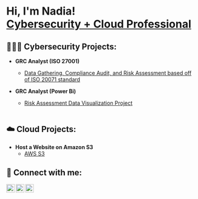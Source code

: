 <h1>Hi, I'm Nadia! <br/><a href="https://github.com/nadiaford">Cybersecurity + Cloud Professional</a>

<h2>👩🏾‍💻 Cybersecurity Projects:</h2>

- <b>GRC Analyst (ISO 27001)</b>
  - [Data Gathering, Compliance Audit, and Risk Assessment based off of ISO 20071 standard](https://github.com/nadiaford/GRC-ISO27001)

- <b>GRC Analyst (Power Bi)</b>
  - [Risk Assessment Data Visualization Project](https://github.com/nadiaford/GRC-Data-Visualization-Power-Bi)
 
  <br />

<h2>☁️ Cloud Projects:</h2>
  
- <b>Host a Website on Amazon S3</b>
  - [AWS S3](https://github.com/nadiaford/Host-a-Website-on-Amazon-S3)

<h2> 🤳 Connect with me:</h2>

[<img align="left" alt="JoshMadakor | Twitter" width="22px" src="https://cdn.jsdelivr.net/npm/simple-icons@v3/icons/twitter.svg" />][twitter]
[<img align="left" alt="JoshMadakor | LinkedIn" width="22px" src="https://cdn.jsdelivr.net/npm/simple-icons@v3/icons/linkedin.svg" />][linkedin]
[<img align="left" alt="JoshMadakor | Instagram" width="22px" src="https://cdn.jsdelivr.net/npm/simple-icons@v3/icons/instagram.svg" />][instagram]

[twitter]: https://twitter.com/nadiaintech
[instagram]: https://www.instagram.com/nadiaintech/
[linkedin]: https://linkedin.com/in/nadiaford
